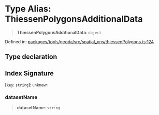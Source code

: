# Type Alias: ThiessenPolygonsAdditionalData

> **ThiessenPolygonsAdditionalData**: `object`

Defined in: [packages/tools/geoda/src/spatial\_ops/thiessenPolygons.ts:124](https://github.com/GeoDaCenter/openassistant/blob/28e38a23cf528ccfe10391135d12fba8d3e385da/packages/tools/geoda/src/spatial_ops/thiessenPolygons.ts#L124)

## Type declaration

## Index Signature

\[`key`: `string`\]: `unknown`

### datasetName

> **datasetName**: `string`
